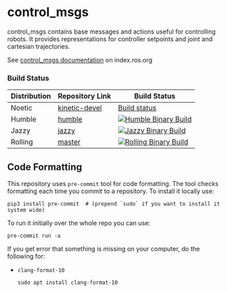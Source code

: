 control_msgs
===========

control_msgs contains base messages and actions useful for controlling robots. It provides representations for controller setpoints and joint and cartesian trajectories.

See [control_msgs documentation](https://index.ros.org/p/control_msgs/) on index.ros.org


### Build Status

| Distribution | Repository Link | Build Status |
|--------------|-----------------|--------------|
| Noetic       | [kinetic-devel](https://github.com/ros-controls/control_msgs/tree/kinetic-devel) | [Build status](https://travis-ci.org/ros-controls/control_msgs) |
| Humble      | [humble](https://github.com/ros-controls/control_msgs/tree/humble) | [![Humble Binary Build](https://github.com/ros-controls/control_msgs/actions/workflows/humble-build.yml/badge.svg)](https://github.com/ros-controls/control_msgs/actions/workflows/humble-build.yml) |
| Jazzy     | [jazzy](https://github.com/ros-controls/control_msgs/tree/jazzy) | [![Jazzy Binary Build](https://github.com/ros-controls/control_msgs/actions/workflows/jazzy-build.yml/badge.svg?branch=jazzy)](https://github.com/ros-controls/control_msgs/actions/workflows/jazzy-build.yml) |
| Rolling     | [master](https://github.com/ros-controls/control_msgs/tree/master) | [![Rolling Binary Build](https://github.com/ros-controls/control_msgs/actions/workflows/rolling-build.yml/badge.svg?branch=master)](https://github.com/ros-controls/control_msgs/actions/workflows/rolling-build.yml) |

## Code Formatting

This repository uses `pre-commit` tool for code formatting.
The tool checks formatting each time you commit to a repository.
To install it locally use:
  ```
  pip3 install pre-commit  # (prepend `sudo` if you want to install it system wide)
  ```

To run it initially over the whole repo you can use:
  ```
  pre-commit run -a
  ```

If you get error that something is missing on your computer, do the following for:

  - `clang-format-10`
     ```
     sudo apt install clang-format-10
     ```
